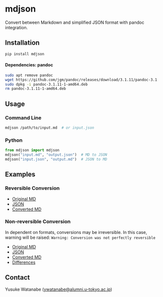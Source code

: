 <!-- ---
!-- title: 2025-01-01 20:12:31
!-- author: ywata-note-win
!-- date: /home/ywatanabe/proj/mdjson/README.md
!-- --- -->

# mdjson

Convert between Markdown and simplified JSON format with pandoc integration.

## Installation
```bash
pip install mdjson
```
#### Dependencies: pandoc
```bash
sudo apt remove pandoc
wget https://github.com/jgm/pandoc/releases/download/3.1.11/pandoc-3.1.11-1-amd64.deb
sudo dpkg -i pandoc-3.1.11-1-amd64.deb
rm pandoc-3.1.11-1-amd64.deb
```

## Usage
### Command Line
```bash
mdjson /path/to/input.md  # or input.json
```
### Python
```python
from mdjson import mdjson
mdjson("input.md", "output.json")  # MD to JSON
mdjson("input.json", "output.md")  # JSON to MD
```

## Examples
### Reversible Conversion
- [Original MD](./tests/output/test_original_md.md)
- [JSON](./tests/output/test_output.json)
- [Converted MD](./tests/output/test_output.md)

### Non-reversible Conversion
In dependent on formats, conversions may be irreversible. In this case, warning will be raised: `Warning: Conversion was not perfectly reversible`

- [Original MD](./docs/github_example_orig.md)
- [JSON](./docs/github_example.json)
- [Converted MD](./docs/github_example.md)
- [Differences](./docs/github_example_conversion.diff) 
<!-- diff -u ./docs/github_example_orig.md ./docs/github_example.md > ./docs/github_example_conversion.diff -->

## Contact
Yusuke Watanabe (ywatanabe@alumni.u-tokyo.ac.jp)